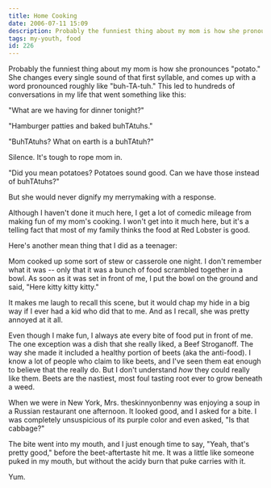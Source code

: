 ```yaml
---
title: Home Cooking
date: 2006-07-11 15:09
description: Probably the funniest thing about my mom is how she pronounces "potato."  She changes every single sound of that first syllable, and comes up with a word pronounced roughly like "buh-TA-tuh."  This led to hundreds of conversations in my life that went something like this....  
tags: my-youth, food
id: 226
---
```

Probably the funniest thing about my mom is how she pronounces "potato."  She changes every single sound of that first syllable, and comes up with a word pronounced roughly like "buh-TA-tuh."  This led to hundreds of conversations in my life that went something like this:

"What are we having for dinner tonight?"

"Hamburger patties and baked buhTAtuhs."

"BuhTAtuhs?  What on earth is a buhTAtuh?"

Silence.  It's tough to rope mom in.

"Did you mean potatoes?  Potatoes sound good.  Can we have those instead of buhTAtuhs?"

But she would never dignify my merrymaking with a response.

Although I haven't done it much here, I get a lot of comedic mileage from making fun of my mom's cooking.  I won't get into it much here, but it's a telling fact that most of my family thinks the food at Red Lobster is good.

Here's another mean thing that I did as a teenager:

Mom cooked up some sort of stew or casserole one night.  I don't remember what it was -- only that it was a bunch of food scrambled together in a bowl.  As soon as it was set in front of me, I put the bowl on the ground and said, "Here kitty kitty kitty."

It makes me laugh to recall this scene, but it would chap my hide in a big way if I ever had a kid who did that to me.  And as I recall, she was pretty annoyed at it all.

Even though I make fun, I always ate every bite of food put in front of me.  The one exception was a dish that she really liked, a Beef Stroganoff.  The way she made it included a healthy portion of beets  (aka the anti-food).  I know a lot of people who claim to like beets, and I've seen them eat enough to believe that the really do.  But I don't understand *how* they could really like them.  Beets are the nastiest, most foul tasting root ever to grow beneath a weed.

When we were in New York, Mrs. theskinnyonbenny was enjoying a soup in a Russian restaurant one afternoon.  It looked good, and I asked for a bite.  I was completely unsuspicious of its purple color and even asked, "Is that cabbage?"

The bite went into my mouth, and I just enough time to say, "Yeah, that's pretty good," before the beet-aftertaste hit me.  It was a little like someone puked in my mouth, but without the acidy burn that puke carries with it.

Yum.




